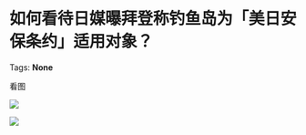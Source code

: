 # 如何看待日媒曝拜登称钓鱼岛为「美日安保条约」适用对象？

Tags: **None**

看图

![](https://pic4.zhimg.com/50/v2-e41f63caeebffa47d93f1e68d4176753_hd.jpg?source=1940ef5c)  


![](https://pic2.zhimg.com/50/v2-4711f17cdf22cd110ac51c0ef9441a0b_hd.jpg?source=1940ef5c)

